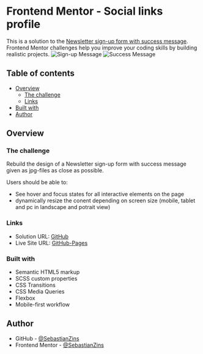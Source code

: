 # Frontend Mentor - Social links profile

This is a solution to the [Newsletter sign-up form with success message](https://www.frontendmentor.io/challenges/newsletter-signup-form-with-success-message-3FC1AZbNrv/hub). Frontend Mentor challenges help you improve your coding skills by building realistic projects.
![Sign-up Message](https://github.com/SebastianZins/Frontend-Mentor_Newsletter-Sign-up-with-Success-Message/assets/34378623/41280603-95e6-4e91-a1b1-00b528fae757)
![Success Message](https://github.com/SebastianZins/Frontend-Mentor_Newsletter-Sign-up-with-Success-Message/assets/34378623/091c6090-e954-494a-8fda-34df4a7f50ef)



## Table of contents

-   [Overview](#overview)
    -   [The challenge](#the-challenge)
    -   [Links](#links)
-   [Built with](#built-with)
-   [Author](#author)

## Overview

### The challenge

Rebuild the design of a Newsletter sign-up form with success message given as jpg-files as close as possible.

Users should be able to:

-   See hover and focus states for all interactive elements on the page
-   dynamically resize the conent depending on screen size (mobile, tablet and pc in landscape and potrait view)

### Links

-   Solution URL: [GitHub](https://github.com/SebastianZins/Frontend-Mentor_Newsletter-Sign-up-with-Success-Message)
-   Live Site URL: [GitHub-Pages](https://sebastianzins.github.io/Frontend-Mentor_Newsletter-Sign-up-with-Success-Message/)

### Built with

-   Semantic HTML5 markup
-   SCSS custom properties
-   CSS Transitions
-   CSS Media Queries
-   Flexbox
-   Mobile-first workflow

## Author

-   GitHub - [@SebastianZins](https://github.com/SebastianZins)
-   Frontend Mentor - [@SebastianZins](https://www.frontendmentor.io/profile/SebastianZins)
